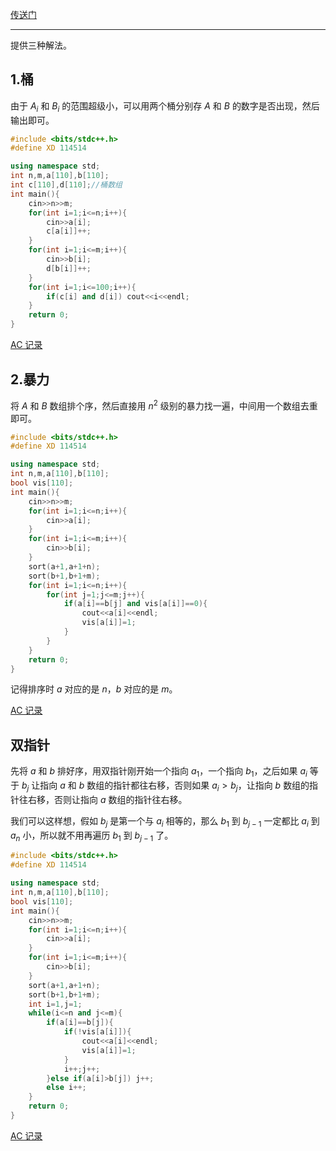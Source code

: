 [传送门](https://www.luogu.com.cn/problem/AT_joi2021_yo1a_c)

------------

提供三种解法。

## 1.桶

由于 $A_i$ 和 $B_i$ 的范围超级小，可以用两个桶分别存 $A$ 和 $B$ 的数字是否出现，然后输出即可。

```cpp
#include <bits/stdc++.h>
#define XD 114514

using namespace std;
int n,m,a[110],b[110];
int c[110],d[110];//桶数组 
int main(){
	cin>>n>>m;
	for(int i=1;i<=n;i++){
		cin>>a[i];
		c[a[i]]++;
	} 
	for(int i=1;i<=m;i++){
		cin>>b[i];
		d[b[i]]++;
	} 
	for(int i=1;i<=100;i++){
		if(c[i] and d[i]) cout<<i<<endl;
	}
	return 0;
}

```

[AC 记录](https://www.luogu.com.cn/record/101440128)

## 2.暴力

将 $A$ 和 $B$ 数组排个序，然后直接用 $n^2$ 级别的暴力找一遍，中间用一个数组去重即可。

```cpp
#include <bits/stdc++.h>
#define XD 114514

using namespace std;
int n,m,a[110],b[110];
bool vis[110];
int main(){
	cin>>n>>m;
	for(int i=1;i<=n;i++){
		cin>>a[i];
	} 
	for(int i=1;i<=m;i++){
		cin>>b[i];
	} 
	sort(a+1,a+1+n);
	sort(b+1,b+1+m);
	for(int i=1;i<=n;i++){
		for(int j=1;j<=m;j++){
			if(a[i]==b[j] and vis[a[i]]==0){
				cout<<a[i]<<endl;
				vis[a[i]]=1;
			}
		}
	}
	return 0;
}

```

记得排序时 $a$ 对应的是 $n$，$b$ 对应的是 $m$。

[AC 记录](https://www.luogu.com.cn/record/101441594)

## 双指针

先将 $a$ 和 $b$ 排好序，用双指针刚开始一个指向 $a_1$，一个指向 $b_1$，之后如果 $a_i$ 等于 $b_j$ 让指向 $a$ 和 $b$ 数组的指针都往右移，否则如果 $a_i > b_j$，让指向 $b$ 数组的指针往右移，否则让指向 $a$ 数组的指针往右移。

我们可以这样想，假如 $b_j$ 是第一个与 $a_i$ 相等的，那么 $b_1$ 到 $b_{j-1}$ 一定都比 $a_i$ 到 $a_n$ 小，所以就不用再遍历 $b_1$ 到 $b_{j-1}$ 了。

```cpp
#include <bits/stdc++.h>
#define XD 114514

using namespace std;
int n,m,a[110],b[110];
bool vis[110];
int main(){
	cin>>n>>m;
	for(int i=1;i<=n;i++){
		cin>>a[i];
	} 
	for(int i=1;i<=m;i++){
		cin>>b[i];
	} 
	sort(a+1,a+1+n);
	sort(b+1,b+1+m);
	int i=1,j=1;
	while(i<=n and j<=m){
		if(a[i]==b[j]){
			if(!vis[a[i]]){
				cout<<a[i]<<endl;
				vis[a[i]]=1;
			}
			i++;j++;
		}else if(a[i]>b[j]) j++;
		else i++;
	}
	return 0;
}

```

[AC 记录](https://www.luogu.com.cn/record/101444893)